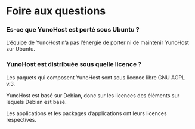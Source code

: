 # Foire aux questions

### Es-ce que YunoHost est porté sous Ubuntu ?
L’équipe de YunoHost n’a pas l’énergie de porter ni de maintenir YunoHost sur Ubuntu.

### YunoHost est distribuée sous quelle licence ?
Les paquets qui composent YunoHost sont sous licence libre GNU AGPL v.3.

YunoHost est basé sur Debian, donc sur les licences des éléments sur lequels Debian est basé.

Les applications et les packages d’applications ont leurs licences respectives.